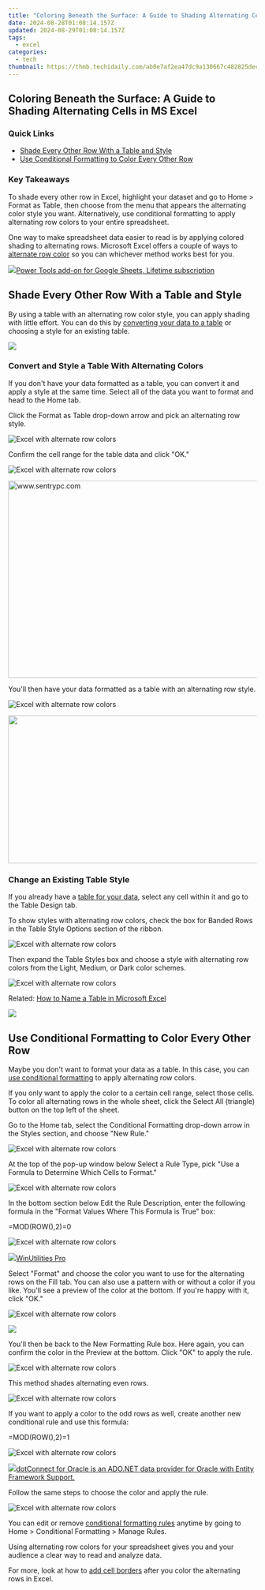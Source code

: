 ```yaml
---
title: "Coloring Beneath the Surface: A Guide to Shading Alternating Cells in MS Excel"
date: 2024-08-28T01:08:14.157Z
updated: 2024-08-29T01:08:14.157Z
tags:
  - excel
categories:
  - tech
thumbnail: https://thmb.techidaily.com/ab0e7af2ea47dc9a130667c482825dec2796c60b318c8e5d37602ce87530db16.jpg
---
```


## Coloring Beneath the Surface: A Guide to Shading Alternating Cells in MS Excel

### Quick Links

* [Shade Every Other Row With a Table and Style](https://phone-solutions.techidaily.com/complete-guide-for-recovering-contacts-files-on-s17-by-fonelab-android-recover-contacts/)
* [Use Conditional Formatting to Color Every Other Row](https://tiktok-video-recordings.techidaily.com/2024-approved-the-insider-guide-attending-live-tiktok-gigs/)

### Key Takeaways

 To shade every other row in Excel, highlight your dataset and go to Home > Format as Table, then choose from the menu that appears the alternating color style you want. Alternatively, use conditional formatting to apply alternating row colors to your entire spreadsheet.

 One way to make spreadsheet data easier to read is by applying colored shading to alternating rows. Microsoft Excel offers a couple of ways to [alternate row color](https://extra-lessons.techidaily.com/from-obscurity-to-influence-5-strategies-to-dominate-reddit-advertising/) so you can whichever method works best for you.

<!-- affiliate ads begin -->
<a href="https://secure.2checkout.com/order/checkout.php?PRODS=4726807&QTY=1&AFFILIATE=108875&CART=1"><img src="https://secure.avangate.com/images/merchant/c14a8df1e1b4d5297e9cb30cb34d5a00/products/copy_copy_power-tools-48.png" border="0">Power Tools add-on for Google Sheets, Lifetime subscription</a>
<!-- affiliate ads end -->
##  Shade Every Other Row With a Table and Style

 By using a table with an alternating row color style, you can apply shading with little effort. You can do this by [converting your data to a table](https://instagram-videos.techidaily.com/updated-2024-approved-how-to-convert-your-best-videography-into-melodic-mp3s-insta/) or choosing a style for an existing table.

<!-- affiliate ads begin -->
<a href="https://shop.copernic.com/order/checkout.php?PRODS=41033095&QTY=1&AFFILIATE=108875&CART=1"><img src="https://secure.2checkout.com/images/merchant/8d30aa96e72440759f74bd2306c1fa3d/Copernic-2023-Affiliate-728x90-Advanced-3YR.png" border="0"></a>
<!-- affiliate ads end -->
###  Convert and Style a Table With Alternating Colors

 If you don't have your data formatted as a table, you can convert it and apply a style at the same time. Select all of the data you want to format and head to the Home tab.

 Click the Format as Table drop-down arrow and pick an alternating row style.

![Excel with alternate row colors](https://static1.howtogeekimages.com/wordpress/wp-content/uploads/2022/06/ExcelAlternateRowColors.png) 

 Confirm the cell range for the table data and click "OK."

![Excel with alternate row colors](https://static1.howtogeekimages.com/wordpress/wp-content/uploads/2022/06/ExcelAlternateRowColors.png) 

<!-- affiliate ads begin -->
<a href="https://sentrypc.7eer.net/c/5597632/398453/3022" target="_top" id="398453"><img src="//a.impactradius-go.com/display-ad/3022-398453" border="0" alt="www.sentrypc.com" width="580" height="400"/></a><img height="0" width="0" src="https://sentrypc.7eer.net/i/5597632/398453/3022" style="position:absolute;visibility:hidden;" border="0" />
<!-- affiliate ads end -->
 You'll then have your data formatted as a table with an alternating row style.

![Excel with alternate row colors](https://static1.howtogeekimages.com/wordpress/wp-content/uploads/2022/06/ExcelAlternateRowColors.png) 

<!-- affiliate ads begin -->
<a href="https://25home.pxf.io/c/5597632/2090698/16836" target="_top" id="2090698"><img src="//a.impactradius-go.com/display-ad/16836-2090698" border="0" alt="" width="720" height="300"/></a>
<!-- affiliate ads end -->
###  Change an Existing Table Style

 If you already have a [table for your data](https://howto.techidaily.com/android-screen-stuck-general-samsung-galaxy-s23-ultra-partly-screen-unresponsive-drfone-by-drfone-fix-android-problems-fix-android-problems/), select any cell within it and go to the Table Design tab.

 To show styles with alternating row colors, check the box for Banded Rows in the Table Style Options section of the ribbon.

![Excel with alternate row colors](https://static1.howtogeekimages.com/wordpress/wp-content/uploads/2022/06/ExcelAlternateRowColors.png) 

 Then expand the Table Styles box and choose a style with alternating row colors from the Light, Medium, or Dark color schemes.

![Excel with alternate row colors](https://static1.howtogeekimages.com/wordpress/wp-content/uploads/2022/06/ExcelAlternateRowColors.png) 

Related: [How to Name a Table in Microsoft Excel](https://facebook-record-videos.techidaily.com/new-your-essential-guide-to-mobile-asmr-sounds/) 

<!-- affiliate ads begin -->
<a href="https://secure.2checkout.com/order/checkout.php?PRODS=4615471&QTY=1&AFFILIATE=108875&CART=1"><img src="https://images.wondershare.com/affiliate-image/affiliate_banners_en/max_782x90.png" border="0"></a>
<!-- affiliate ads end -->
##  Use Conditional Formatting to Color Every Other Row

 Maybe you don't want to format your data as a table. In this case, you can [use conditional formatting](https://facebook-video-share.techidaily.com/updated-in-depth-asmr-video-insights/) to apply alternating row colors.

 If you only want to apply the color to a certain cell range, select those cells. To color all alternating rows in the whole sheet, click the Select All (triangle) button on the top left of the sheet.

 Go to the Home tab, select the Conditional Formatting drop-down arrow in the Styles section, and choose "New Rule."

![Excel with alternate row colors](https://static1.howtogeekimages.com/wordpress/wp-content/uploads/2022/06/ExcelAlternateRowColors.png) 

 At the top of the pop-up window below Select a Rule Type, pick "Use a Formula to Determine Which Cells to Format."

![Excel with alternate row colors](https://static1.howtogeekimages.com/wordpress/wp-content/uploads/2022/06/ExcelAlternateRowColors.png) 

 In the bottom section below Edit the Rule Description, enter the following formula in the "Format Values Where This Formula is True" box:

=MOD(ROW(),2)=0

![Excel with alternate row colors](https://static1.howtogeekimages.com/wordpress/wp-content/uploads/2022/06/ExcelAlternateRowColors.png) 

<!-- affiliate ads begin -->
<a href="https://secure.2checkout.com/order/checkout.php?PRODS=4665597&QTY=1&AFFILIATE=108875&CART=1"><img src="https://www.pcclean.io/wp-content/uploads/2018/03/winutilities-box-130521.png" border="0">WinUtilities Pro</a>
<!-- affiliate ads end -->
 Select "Format" and choose the color you want to use for the alternating rows on the Fill tab. You can also use a pattern with or without a color if you like. You'll see a preview of the color at the bottom. If you're happy with it, click "OK."

![Excel with alternate row colors](https://static1.howtogeekimages.com/wordpress/wp-content/uploads/2022/06/ExcelAlternateRowColors.png) 

<!-- affiliate ads begin -->
<a href="https://secure.2checkout.com/order/checkout.php?PRODS=4940317&QTY=1&AFFILIATE=108875&CART=1"><img src="https://secure.avangate.com/images/merchant/333ac5d90817d69113471fbb6e531bee/sps-partnership-728x90eng.png" border="0"></a>
<!-- affiliate ads end -->
 You'll then be back to the New Formatting Rule box. Here again, you can confirm the color in the Preview at the bottom. Click "OK" to apply the rule.

![Excel with alternate row colors](https://static1.howtogeekimages.com/wordpress/wp-content/uploads/2022/06/ExcelAlternateRowColors.png) 

 This method shades alternating even rows.

![Excel with alternate row colors](https://static1.howtogeekimages.com/wordpress/wp-content/uploads/2022/06/ExcelAlternateRowColors.png) 

 If you want to apply a color to the odd rows as well, create another new conditional rule and use this formula:

=MOD(ROW(),2)=1

![Excel with alternate row colors](https://static1.howtogeekimages.com/wordpress/wp-content/uploads/2022/06/ExcelAlternateRowColors.png) 

<!-- affiliate ads begin -->
<a href="https://checkout.devart.com/order/checkout.php?PRODS=5023555&QTY=1&AFFILIATE=108875&CART=1"><img src="https://secure.avangate.com/images/merchant/45b430710ad04765a6afd58d9d9fafca/products/dotConnect_O.png" border="0">dotConnect for Oracle is an ADO.NET data provider for Oracle with Entity Framework Support.</a>
<!-- affiliate ads end -->
 Follow the same steps to choose the color and apply the rule.

![Excel with alternate row colors](https://static1.howtogeekimages.com/wordpress/wp-content/uploads/2022/06/ExcelAlternateRowColors.png) 

 You can edit or remove [conditional formatting rules](https://howto.techidaily.com/full-guide-how-to-fix-connection-is-not-private-on-tecno-spark-10-pro-drfone-by-drfone-fix-android-problems-fix-android-problems/) anytime by going to Home > Conditional Formatting > Manage Rules.

 Using alternating row colors for your spreadsheet gives you and your audience a clear way to read and analyze data.

 For more, look at how to [add cell borders](https://activate-lock.techidaily.com/in-2024-3-effective-ways-to-unlock-icloud-account-without-password-on-apple-iphone-14-by-drfone-ios/) after you color the alternating rows in Excel.

<ins class="adsbygoogle"
     style="display:block"
     data-ad-format="autorelaxed"
     data-ad-client="ca-pub-7571918770474297"
     data-ad-slot="1223367746"></ins>



<ins class="adsbygoogle"
     style="display:block"
     data-ad-client="ca-pub-7571918770474297"
     data-ad-slot="8358498916"
     data-ad-format="auto"
     data-full-width-responsive="true"></ins>


